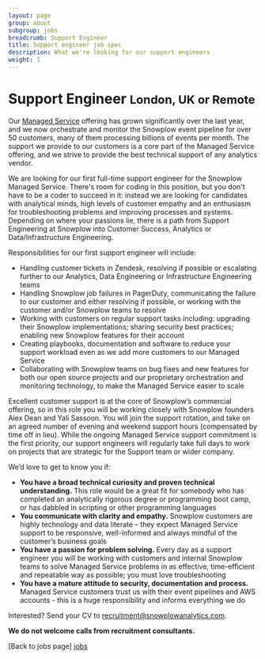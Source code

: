```yaml
---
layout: page
group: about
subgroup: jobs
breadcrumb: Support Engineer
title: Support engineer job spec
description: What we're looking for our support engineers
weight: 1
---
```


<h1>Support Engineer <small>London, UK or Remote</small></h1>

Our [Managed Service](http://snowplowanalytics.com/get-started/) offering has grown significantly over the last year, and we now orchestrate and monitor the Snowplow event pipeline for over 50 customers, many of them processing billions of events per month. The support we provide to our customers is a core part of the Managed Service offering, and we strive to provide the best technical support of any analytics vendor.

We are looking for our first full-time support engineer for the Snowplow Managed Service. There's room for coding in this position, but you don't have to be a coder to succeed in it: instead we are looking for candidates with analytical minds, high levels of customer empathy and an enthusiasm for troubleshooting problems and improving processes and systems. Depending on where your passions lie, there is a path from Support Engineering at Snowplow into Customer Success, Analytics or Data/Infrastructure Engineering.

Responsibilities for our first support engineer will include:

* Handling customer tickets in Zendesk, resolving if possible or escalating further to our Analytics, Data Engineering or Infrastructure Engineering teams
* Handling Snowplow job failures in PagerDuty, communicating the failure to our customer and either resolving if possible, or working with the customer and/or Snowplow teams to resolve
* Working with customers on regular support tasks including: upgrading their Snowplow implementations; sharing security best practices; enabling new Snowplow features for their account 
* Creating playbooks, documentation and software to reduce your support workload even as we add more customers to our Managed Service
* Collaborating with Snowplow teams on bug fixes and new features for both our open source projects and our proprietary orchestration and monitoring technology, to make the Managed Service easier to scale

Excellent customer support is at the core of Snowplow’s commercial offering, so in this role you will be working closely with Snowplow founders Alex Dean and Yali Sassoon. You will join the support rotation, and take on an agreed number of evening and weekend support hours (compensated by time off in lieu). While the ongoing Managed Service support commitment is the first priority, our support engineers will regularly take full days to work on projects that are strategic for the Support team or wider company.

We’d love to get to know you if:

* **You have a broad technical curiosity and proven technical understanding.** This role would be a great fit for somebody who has completed an analytically rigorous degree or programming boot camp, or has dabbled in scripting or other programming languages
* **You communicate with clarity and empathy.** Snowplow customers are highly technology and data literate – they expect Managed Service support to be responsive, well-informed and always mindful of the customer’s business goals
* **You have a passion for problem solving.** Every day as a support engineer you will be working with customers and internal Snowplow teams to solve Managed Service problems in as effective, time-efficient and repeatable way as possible; you must love troubleshooting
* **You have a mature attitude to security, documentation and process.** Managed Service customers trust us with their event pipelines and AWS accounts - this is a huge responsibility and informs everything we do

Interested? Send your CV to recruitment@snowplowanalytics.com.

<strong>We do not welcome calls from recruitment consultants.</strong>

[Back to jobs page] [jobs]

[jobs]: /about/jobs.html